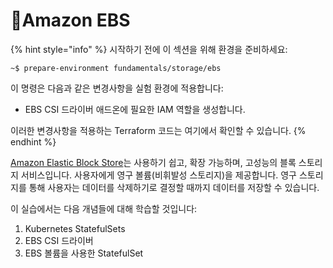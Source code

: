 # Amazon EBS

{% hint style="info" %}
시작하기 전에 이 섹션을 위해 환경을 준비하세요:

```
~$ prepare-environment fundamentals/storage/ebs
```

이 명령은 다음과 같은 변경사항을 실험 환경에 적용합니다:

* EBS CSI 드라이버 애드온에 필요한 IAM 역할을 생성합니다.

이러한 변경사항을 적용하는 Terraform 코드는 여기에서 확인할 수 있습니다.
{% endhint %}

[Amazon Elastic Block Store](https://aws.amazon.com/ebs/)는 사용하기 쉽고, 확장 가능하며, 고성능의 블록 스토리지 서비스입니다. 사용자에게 영구 볼륨(비휘발성 스토리지)을 제공합니다. 영구 스토리지를 통해 사용자는 데이터를 삭제하기로 결정할 때까지 데이터를 저장할 수 있습니다.

이 실습에서는 다음 개념들에 대해 학습할 것입니다:

1. Kubernetes StatefulSets
2. EBS CSI 드라이버
3. EBS 볼륨을 사용한 StatefulSet






















